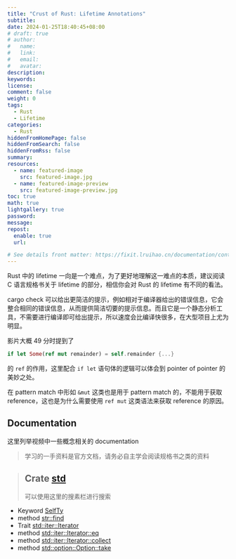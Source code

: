 ```yaml
---
title: "Crust of Rust: Lifetime Annotations"
subtitle:
date: 2024-01-25T18:40:45+08:00
# draft: true
# author:
#   name:
#   link:
#   email:
#   avatar:
description:
keywords:
license:
comment: false
weight: 0
tags:
  - Rust
  - Lifetime
categories:
  - Rust
hiddenFromHomePage: false
hiddenFromSearch: false
hiddenFromRss: false
summary:
resources:
  - name: featured-image
    src: featured-image.jpg
  - name: featured-image-preview
    src: featured-image-preview.jpg
toc: true
math: true
lightgallery: true
password:
message:
repost:
  enable: true
  url:

# See details front matter: https://fixit.lruihao.cn/documentation/content-management/introduction/#front-matter
---
```


Rust 中的 lifetime 一向是一个难点，为了更好地理解这一难点的本质，建议阅读 C 语言规格书关于 lifetime 的部分，相信你会对 Rust 的 lifetime 有不同的看法。

<!--more-->

cargo check 可以给出更简洁的提示，例如相对于编译器给出的错误信息，它会整合相同的错误信息，从而提供简洁切要的提示信息。而且它是一个静态分析工具，不需要进行编译即可给出提示，所以速度会比编译快很多，在大型项目上尤为明显。

影片大概 49 分时提到了

```rs
if let Some(ref mut remainder) = self.remainder {...} 
```

的 `ref` 的作用，这里配合 `if let` 语句体的逻辑可以体会到 pointer of pointer 的美妙之处。

在 pattern match 中形如 `&mut` 这类也是用于 pattern match 的，不能用于获取 reference，这也是为什么需要使用 `ref mut` 这类语法来获取 reference 的原因。

## Documentation

这里列举视频中一些概念相关的 documentation 

> 学习的一手资料是官方文档，请务必自主学会阅读规格书之类的资料

> Crate [std](https://doc.rust-lang.org/std/index.html) 
> ---
> 可以使用这里的搜素栏进行搜索

- Keyword [SelfTy](https://doc.rust-lang.org/std/keyword.SelfTy.html)
- method [str::find](https://doc.rust-lang.org/std/primitive.str.html#method.find)
- Trait [std::iter::Iterator](https://doc.rust-lang.org/std/iter/trait.Iterator.html)
- method [std::iter::Iterator::eq](https://doc.rust-lang.org/std/iter/trait.Iterator.html#method.eq)
- method [std::iter::Iterator::collect](https://doc.rust-lang.org/std/iter/trait.Iterator.html#method.collect)
- method [std::option::Option::take](https://doc.rust-lang.org/std/option/enum.Option.html#method.take)
